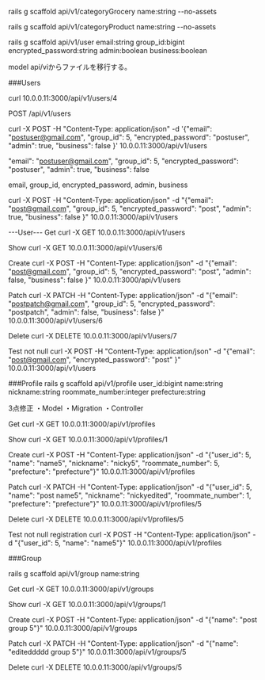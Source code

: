 
rails g scaffold api/v1/categoryGrocery name:string --no-assets

rails g scaffold api/v1/categoryProduct name:string --no-assets

rails g scaffold api/v1/user email:string group_id:bigint encrypted_password:string admin:boolean business:boolean



model api/viからファイルを移行する。





###Users

curl 10.0.0.11:3000/api/v1/users/4

POST /api/v1/users

curl -X POST -H "Content-Type: application/json"  -d '{"email": "postuser@gmail.com", "group_id": 5, "encrypted_password": "postuser", "admin": true, "business": false }' 10.0.0.11:3000/api/v1/users

"email": "postuser@gmail.com", "group_id": 5, "encrypted_password": "postuser", "admin": true, "business": false


 email, group_id, encrypted_password, 
   admin,  business

curl -X POST -H "Content-Type: application/json"  -d "{"email": "post@gmail.com", "group_id": 5, "encrypted_password": "post", "admin": true, "business": false }" 10.0.0.11:3000/api/v1/users

---User---
Get
curl -X GET 10.0.0.11:3000/api/v1/users

Show
curl -X GET 10.0.0.11:3000/api/v1/users/6

Create
curl -X POST -H "Content-Type: application/json" -d "{\"email\": \"post@gmail.com\", \"group_id\": 5, \"encrypted_password\": \"post\", \"admin\": false, \"business\": false }" 10.0.0.11:3000/api/v1/users

Patch
curl -X PATCH -H "Content-Type: application/json" -d "{\"email\": \"postpatch@gmail.com\", \"group_id\": 5, \"encrypted_password\": \"postpatch\", \"admin\": false, \"business\": false }" 10.0.0.11:3000/api/v1/users/6

Delete
curl -X DELETE 10.0.0.11:3000/api/v1/users/7

Test not null
curl -X POST -H "Content-Type: application/json" -d "{\"email\": \"post@gmail.com\",  \"encrypted_password\": \"post\" }" 10.0.0.11:3000/api/v1/users



###Profile
rails g scaffold api/v1/profile user_id:bigint name:string nickname:string roommate_number:integer prefecture:string

3点修正
・Model
・Migration
・Controller

Get
curl -X GET 10.0.0.11:3000/api/v1/profiles

Show
curl -X GET 10.0.0.11:3000/api/v1/profiles/1

Create
curl -X POST -H "Content-Type: application/json" -d "{\"user_id\": 5, \"name\": \"name5\", \"nickname\": \"nicky5\", \"roommate_number\": 5, \"prefecture\": \"prefecture\"}" 10.0.0.11:3000/api/v1/profiles

Patch
curl -X PATCH -H "Content-Type: application/json" -d "{\"user_id\": 5, \"name\": \"post name5\", \"nickname\": \"nickyedited\", \"roommate_number\": 1, \"prefecture\": \"prefecture\"}" 10.0.0.11:3000/api/v1/profiles/5

Delete
curl -X DELETE 10.0.0.11:3000/api/v1/profiles/5


Test not null registration
curl -X POST -H "Content-Type: application/json" -d "{\"user_id\": 5, \"name\": \"name5\"}" 10.0.0.11:3000/api/v1/profiles


###Group

rails g scaffold api/v1/group name:string

Get
curl -X GET 10.0.0.11:3000/api/v1/groups

Show
curl -X GET 10.0.0.11:3000/api/v1/groups/1

Create
curl -X POST -H "Content-Type: application/json" -d "{\"name\": \"post group 5\"}" 10.0.0.11:3000/api/v1/groups

Patch
curl -X PATCH -H "Content-Type: application/json" -d "{\"name\": \"editeddddd group 5\"}" 10.0.0.11:3000/api/v1/groups/5

Delete
curl -X DELETE 10.0.0.11:3000/api/v1/groups/5

